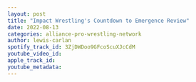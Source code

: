```yaml
---
layout: post
title: "Impact Wrestling's Countdown to Emergence Review"
date: 2022-08-13
categories: alliance-pro-wrestling-network
author: lewis-carlan
spotify_track_id: 3ZjDWDoo9GFcoScuXJcCdM
youtube_video_id: 
apple_track_id: 
youtube_metadata: 
---
```


